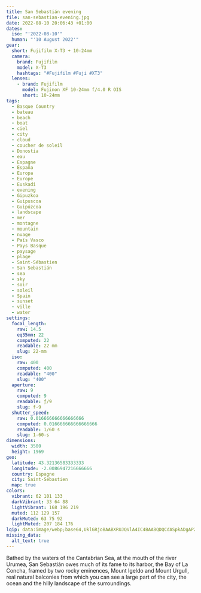 ```yaml
---
title: San Sebastián evening
file: san-sebastian-evening.jpg
date: 2022-08-10 20:06:43 +01:00
dates:
  iso: "'2022-08-10'"
  human: "'10 August 2022'"
gear:
  short: Fujifilm X-T3 + 10-24mm
  camera:
    brand: Fujifilm
    model: X-T3
    hashtags: "#Fujifilm #Fuji #XT3"
  lenses:
    - brand: Fujifilm
      model: Fujinon XF 10-24mm f/4.0 R OIS
      short: 10-24mm
tags:
  - Basque Country
  - bateau
  - beach
  - boat
  - ciel
  - city
  - cloud
  - coucher de soleil
  - Donostia
  - eau
  - Espagne
  - España
  - Europa
  - Europe
  - Euskadi
  - evening
  - Gipuzkoa
  - Guipuscoa
  - Guipúzcoa
  - landscape
  - mer
  - montagne
  - mountain
  - nuage
  - País Vasco
  - Pays Basque
  - paysage
  - plage
  - Saint-Sébastien
  - San Sebastián
  - sea
  - sky
  - soir
  - soleil
  - Spain
  - sunset
  - ville
  - water
settings:
  focal_length:
    raw: 14.5
    eq35mm: 22
    computed: 22
    readable: 22 mm
    slug: 22-mm
  iso:
    raw: 400
    computed: 400
    readable: "400"
    slug: "400"
  aperture:
    raw: 9
    computed: 9
    readable: ƒ/9
    slug: f-9
  shutter_speed:
    raw: 0.016666666666666666
    computed: 0.016666666666666666
    readable: 1/60 s
    slug: 1-60-s
dimensions:
  width: 3500
  height: 1969
geo:
  latitude: 43.32136583333333
  longitude: -2.0086947216666666
  country: Espagne
  city: Saint-Sébastien
  map: true
colors:
  vibrant: 62 101 133
  darkVibrant: 33 64 88
  lightVibrant: 168 196 219
  muted: 112 129 157
  darkMuted: 63 75 92
  lightMuted: 207 184 176
lqip: data:image/webp;base64,UklGRjoBAABXRUJQVlA4IC4BAABQDQCdASpkADgAP2GeyFiytLsqNbNsc2AsCWMAyj9SStat23JTZFbCvdRJvOEKZdnaPX5aVjnvFz6EbckXh39PNv/dAwII7k7dc3ErfV+CENjePnptS4vYi0H+EB3/i1r6rJzCQsQGHSbjv5maTEQDEgaAAP3MUpcCo4PtqpLeIygZ9MjFhIuF3BelQ2SvfmaDNoEHBbXK1127lahF8fU0mx9DuA+xC5UeTjehBqu9m+/CAtXHW0A0awx7vmEh+93lJqKRdNVlGje16umtHzjpbtfFL7OI0Mxj7zj7anMr59tdrdEU/Pzc4gpwwrRd/hAC54O0kYwGHQKzWIBBfJ4OdhNV+natR3l27owPt9TGc3IukLyJq0MECD+GnJPj5y9aI24oEYt4KnA1d5Y4AA==
missing_data:
  alt_text: true
---
```


Bathed by the waters of the Cantabrian Sea, at the mouth of the river Urumea, San Sebastián owes much of its fame to its harbor, the Bay of La Concha, framed by two rocky eminences, Mount Igeldo and Mount Urgull, real natural balconies from which you can see a large part of the city, the ocean and the hilly landscape of the surroundings.
